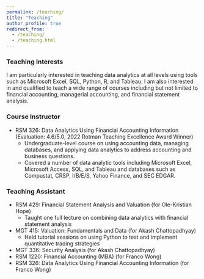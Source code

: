 ```yaml
---
permalink: /teaching/
title: "Teaching"
author_profile: true
redirect_from: 
  - /teaching/
  - /teaching.html
---
```


### Teaching Interests
I am particularly interested in teaching data analytics at all levels using tools such as Microsoft Excel, SQL, Python, R, and Tableau. I am also interested in and qualified to teach a wide range of courses including but not limited to  financial accounting, managerial accounting, and financial statement analysis.


### Course Instructor
* RSM 326: Data Analytics Using Financial Accounting Information (Evaluation: 4.6/5.0, 2022 Rotman Teaching Excellence Award Winner)
  * Undergraduate-level course on using accounting data, managing databases, and applying data analytics to address accounting and business questions.
  * Covered a number of data analytic tools including Microsoft Excel, Microsoft Access, SQL, and Tableau and databases such as Compustat, CRSP, I/B/E/S, Yahoo Finance, and SEC EDGAR.
    

### Teaching Assistant
* RSM 429: Financial Statement Analysis and Valuation (for Ole-Kristian Hope)
  * Taught one full lecture on combining data analytics with financial statement analysis
* MGT 415: Valuation: Fundamentals and Data (for Akash Chattopadhyay)
  * Held tutorial sessions on using Python to test and implement quantitative trading strategies
* MGT 336: Security Analysis (for Akash Chattopadhyay)
* RSM 1220: Financial Accounting (MBA) (for Franco Wong)
* RSM 326: Data Analytics Using Financial Accounting Information (for Franco Wong)


